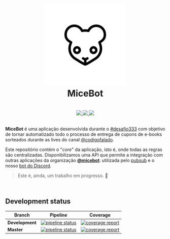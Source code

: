 <h1 align='center'>
    <img src='https://raw.githubusercontent.com/micebot/assets/master/images/logo-256x256.png'><br>
    MiceBot
</h1>
<br>
<div align='center'>
    <a href='https://github.com/psf/black'>
        <img src='https://img.shields.io/badge/code%20style-black-000000.svg'/>
    </a>
    <a href='https://github.com/micebot/server/issues'>
        <img src='https://badgen.net/github/open-issues/micebot/server'>
    </a>
    <a href='https://github.com/micebot/server/commits/development'>
        <img src='https://badgen.net/github/last-commit/micebot/server/development'>
    </a>
</div>
<br>

**MiceBot** é uma aplicação desenvolvida durante o [#desafio333][9] com objetivo de tornar automatizado todo o processo de entrega de
cupons de e-books sorteados durante as lives do canal [@codigofalado][10].

Este repositório contém o "_core_" da aplicação, isto é, onde todas as regras são centralizadas. Disponibilizamos uma API que permite
a integração com outras aplicações da organização [**@micebot**][13]: utilizada pelo [pubsub][11] e o nosso [bot do Discord][12].

> Este é, ainda, um trabalho em progresso. 🧀
<br>

## Development status

| Branch | Pipeline | Coverage |
| ------ | ----- | ----- |
| **Development** | [![pipeline status][1]][2] | [![coverage report][3]][4] |
| **Master** | [![pipeline status][5]][6] | [![coverage report][7]][8] |

[1]:https://gitlab.com/micebot/server-ci/badges/development/pipeline.svg
[2]:https://gitlab.com/micebot/server-ci/-/commits/development
[3]:https://gitlab.com/micebot/server-ci/badges/development/coverage.svg
[4]:https://gitlab.com/micebot/server-ci/-/commits/development
[5]:https://gitlab.com/micebot/server-ci/badges/master/pipeline.svg
[6]:https://gitlab.com/micebot/server-ci/-/commits/master
[7]:https://gitlab.com/micebot/server-ci/badges/master/coverage.svg
[8]:https://gitlab.com/micebot/server-ci/-/commits/master
[9]:https://github.com/codigofalado/desafio333
[10]:https://www.twitch.tv/codigofalado
[11]:https://github.com/micebot/pubsub
[12]:https://github.com/micebot/discord
[13]:https://github.com/micebot/
